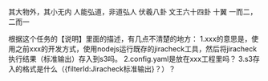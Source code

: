 其大物外，其小无内
人能弘道，非道弘人
伏羲八卦
文王六十四卦
十翼
一而二，二而一

根据这个任务的【说明】里面的描述，有几点不清楚的地方：
1.xxx的意思是，使用之前xxx的开发方式，使用nodejs运行既存的jiracheck工具，然后将jiracheck执行结果（标准输出）存入到s3吗。
2.config.yaml是放在xxx工程里吗？
3.s3存入的格式是什么（{filterId:Jiracheck标准输出}？）？